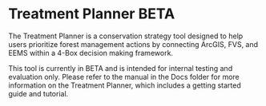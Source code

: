 # Treatment Planner BETA

The Treatment Planner is a conservation strategy tool designed to help users prioritize forest management actions by connecting ArcGIS, FVS, and EEMS within a 4-Box decision making framework. 

This tool is currently in BETA and is intended for internal testing and evaluation only. Please refer to the manual in the Docs folder for more information on the Treatment Planner, which includes a getting started guide and tutorial. 
